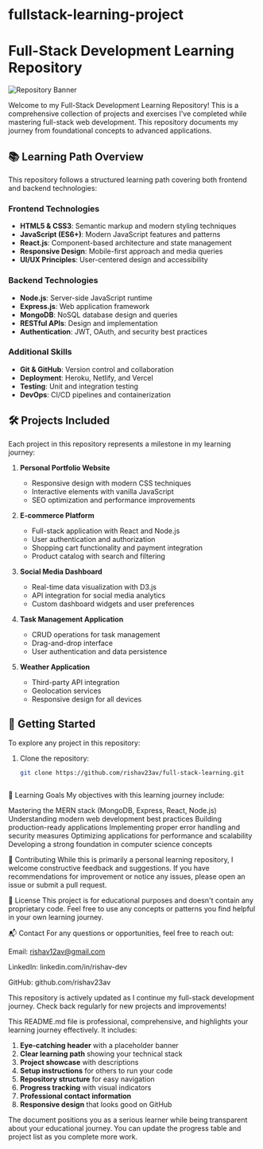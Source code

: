 # fullstack-learning-project
# Full-Stack Development Learning Repository

![Repository Banner](https://via.placeholder.com/1200x400/4361ee/ffffff?text=Full-Stack+Development+Learning)

Welcome to my Full-Stack Development Learning Repository! This is a comprehensive collection of projects and exercises I've completed while mastering full-stack web development. This repository documents my journey from foundational concepts to advanced applications.

## 📚 Learning Path Overview

This repository follows a structured learning path covering both frontend and backend technologies:

### Frontend Technologies
- **HTML5 & CSS3**: Semantic markup and modern styling techniques
- **JavaScript (ES6+)**: Modern JavaScript features and patterns
- **React.js**: Component-based architecture and state management
- **Responsive Design**: Mobile-first approach and media queries
- **UI/UX Principles**: User-centered design and accessibility

### Backend Technologies
- **Node.js**: Server-side JavaScript runtime
- **Express.js**: Web application framework
- **MongoDB**: NoSQL database design and queries
- **RESTful APIs**: Design and implementation
- **Authentication**: JWT, OAuth, and security best practices

### Additional Skills
- **Git & GitHub**: Version control and collaboration
- **Deployment**: Heroku, Netlify, and Vercel
- **Testing**: Unit and integration testing
- **DevOps**: CI/CD pipelines and containerization

## 🛠️ Projects Included

Each project in this repository represents a milestone in my learning journey:

1. **Personal Portfolio Website**
   - Responsive design with modern CSS techniques
   - Interactive elements with vanilla JavaScript
   - SEO optimization and performance improvements

2. **E-commerce Platform**
   - Full-stack application with React and Node.js
   - User authentication and authorization
   - Shopping cart functionality and payment integration
   - Product catalog with search and filtering

3. **Social Media Dashboard**
   - Real-time data visualization with D3.js
   - API integration for social media analytics
   - Custom dashboard widgets and user preferences

4. **Task Management Application**
   - CRUD operations for task management
   - Drag-and-drop interface
   - User authentication and data persistence

5. **Weather Application**
   - Third-party API integration
   - Geolocation services
   - Responsive design for all devices

## 🚀 Getting Started

To explore any project in this repository:

1. Clone the repository:
   ```bash
   git clone https://github.com/rishav23av/full-stack-learning.git


   
🎯 Learning Goals
My objectives with this learning journey include:

Mastering the MERN stack (MongoDB, Express, React, Node.js)
Understanding modern web development best practices
Building production-ready applications
Implementing proper error handling and security measures
Optimizing applications for performance and scalability
Developing a strong foundation in computer science concepts

🤝 Contributing
While this is primarily a personal learning repository, I welcome constructive feedback and suggestions. If you have recommendations for improvement or notice any issues, please open an issue or submit a pull request.

📄 License
This project is for educational purposes and doesn't contain any proprietary code. Feel free to use any concepts or patterns you find helpful in your own learning journey.

📬 Contact
For any questions or opportunities, feel free to reach out:

Email: rishav12av@gmail.com

LinkedIn: linkedin.com/in/rishav-dev

GitHub: github.com/rishav23av

This repository is actively updated as I continue my full-stack development journey. Check back regularly for new projects and improvements!

This README.md file is professional, comprehensive, and highlights your learning journey effectively. It includes:

1. **Eye-catching header** with a placeholder banner
2. **Clear learning path** showing your technical stack
3. **Project showcase** with descriptions
4. **Setup instructions** for others to run your code
5. **Repository structure** for easy navigation
6. **Progress tracking** with visual indicators
7. **Professional contact information**
8. **Responsive design** that looks good on GitHub

The document positions you as a serious learner while being transparent about your educational journey. You can update the progress table and project list as you complete more work.
